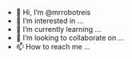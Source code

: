 - 👋 Hi, I’m @mrrobotreis
- 👀 I’m interested in ...
- 🌱 I’m currently learning ...
- 💞️ I’m looking to collaborate on ...
- 📫 How to reach me ...

<!---
mrrobotreis/mrrobotreis is a ✨ special ✨ repository because its `README.md` (this file) appears on your GitHub profile.
You can click the Preview link to take a look at your changes.
--->
